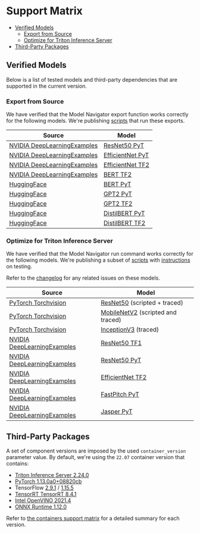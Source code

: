 <!--
Copyright (c) 2021-2022, NVIDIA CORPORATION. All rights reserved.

Licensed under the Apache License, Version 2.0 (the "License");
you may not use this file except in compliance with the License.
You may obtain a copy of the License at

    http://www.apache.org/licenses/LICENSE-2.0

Unless required by applicable law or agreed to in writing, software
distributed under the License is distributed on an "AS IS" BASIS,
WITHOUT WARRANTIES OR CONDITIONS OF ANY KIND, either express or implied.
See the License for the specific language governing permissions and
limitations under the License.
-->
# Support Matrix

<!-- START doctoc generated TOC please keep comment here to allow auto update -->
<!-- DON'T EDIT THIS SECTION, INSTEAD RE-RUN doctoc TO UPDATE -->

- [Verified Models](#verified-models)
  - [Export from Source](#export-from-source)
  - [Optimize for Triton Inference Server](#optimize-for-triton-inference-server)
- [Third-Party Packages](#third-party-packages)

<!-- END doctoc generated TOC please keep comment here to allow auto update -->

## Verified Models

Below is a list of tested models and third-party dependencies that are supported in the current version.

### Export from Source

We have verified that the Model Navigator export function works correctly for the following models. We're publishing
[scripts](../../tests/functional_framework) that run these exports.

| Source                                 | Model                                                                      |
|----------------------------------------|----------------------------------------------------------------------------|
| [NVIDIA DeepLearningExamples](https://github.com/NVIDIA/DeepLearningExamples) | [ResNet50 PyT](https://github.com/NVIDIA/DeepLearningExamples/tree/master/PyTorch/Classification/ConvNets) |
| [NVIDIA DeepLearningExamples](https://github.com/NVIDIA/DeepLearningExamples) | [EfficientNet PyT](https://github.com/NVIDIA/DeepLearningExamples/tree/master/PyTorch/Classification/ConvNets) |
| [NVIDIA DeepLearningExamples](https://github.com/NVIDIA/DeepLearningExamples) | [EfficientNet TF2](https://github.com/NVIDIA/DeepLearningExamples/tree/master/TensorFlow2/Classification/ConvNets) |
| [NVIDIA DeepLearningExamples](https://github.com/NVIDIA/DeepLearningExamples) |[BERT TF2](https://github.com/NVIDIA/DeepLearningExamples/tree/master/TensorFlow2/LanguageModeling/BERT) |
| [HuggingFace](https://huggingface.co/) |[BERT PyT](https://huggingface.co/docs/transformers/model_doc/bert) |
| [HuggingFace](https://huggingface.co/) |[GPT2 PyT](https://huggingface.co/docs/transformers/model_doc/gpt2) |
| [HuggingFace](https://huggingface.co/) |[GPT2 TF2](https://huggingface.co/docs/transformers/model_doc/gpt2) |
| [HuggingFace](https://huggingface.co/) |[DistilBERT PyT](https://huggingface.co/docs/transformers/model_doc/distilbert) |
| [HuggingFace](https://huggingface.co/) |[DistilBERT TF2](https://huggingface.co/docs/transformers/model_doc/distilbert) |

### Optimize for Triton Inference Server

We have verified that the Model Navigator run command works correctly for the following models. We're publishing a subset of
[scripts](../../tests/functional) with [instructions](../tests/README.md#running-functional-tests) on testing.

Refer to the [changelog](../CHANGELOG.md) for any related issues on these models.

| Source                                 | Model                                                                      |
|----------------------------------------|----------------------------------------------------------------------------|
| [PyTorch Torchvision](https://pytorch.org/vision/master/models.html) | [ResNet50](https://pytorch.org/hub/pytorch_vision_resnet/) (scripted + traced) |
| [PyTorch Torchvision](https://pytorch.org/vision/master/models.html) | [MobileNetV2](https://pytorch.org/hub/pytorch_vision_mobilenet_v2/) (scripted and traced) |
| [PyTorch Torchvision](https://pytorch.org/vision/master/models.html) | [InceptionV3](https://pytorch.org/hub/pytorch_vision_inception_v3/) (traced)        |
| [NVIDIA DeepLearningExamples](https://github.com/NVIDIA/DeepLearningExamples) | [ResNet50 TF1](https://github.com/NVIDIA/DeepLearningExamples/tree/master/TensorFlow/Classification/ConvNets) |
| [NVIDIA DeepLearningExamples](https://github.com/NVIDIA/DeepLearningExamples) | [ResNet50 PyT](https://github.com/NVIDIA/DeepLearningExamples/tree/master/PyTorch/Classification/ConvNets) |
| [NVIDIA DeepLearningExamples](https://github.com/NVIDIA/DeepLearningExamples) | [EfficientNet TF2](https://github.com/NVIDIA/DeepLearningExamples/tree/master/TensorFlow2/Classification/ConvNets) |
| [NVIDIA DeepLearningExamples](https://github.com/NVIDIA/DeepLearningExamples) |[FastPitch PyT](https://github.com/NVIDIA/DeepLearningExamples/tree/master/PyTorch/SpeechSynthesis/FastPitch) |
| [NVIDIA DeepLearningExamples](https://github.com/NVIDIA/DeepLearningExamples) |[Jasper PyT](https://github.com/NVIDIA/DeepLearningExamples/tree/master/PyTorch/SpeechRecognition/Jasper) |


## Third-Party Packages

A set of component versions are imposed by the used `container_version` parameter value.
By default, we're using the `22.07` container version that contains:

- [Triton Inference Server 2.24.0](https://github.com/triton-inference-server/server/tree/v2.24.0)
- [PyTorch 1.13.0a0+08820cb](https://github.com/pytorch/pytorch/commit/08820cb)
- TensorFlow [2.9.1](https://github.com/tensorflow/tensorflow/releases/tag/v2.9.1) / [1.15.5](https://github.com/tensorflow/tensorflow/releases/tag/v1.15.5)
- [TensorRT TensorRT 8.4.1](https://docs.nvidia.com/deeplearning/tensorrt/release-notes/index.html)
- [Intel OpenVINO 2021.4](https://github.com/openvinotoolkit/openvino/tree/2021.4)
- [ONNX Runtime 1.12.0](https://github.com/microsoft/onnxruntime/tree/v1.12.0)

Refer to [the containers support matrix](https://docs.nvidia.com/deeplearning/frameworks/support-matrix/index.html)
for a detailed summary for each version.
